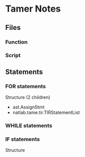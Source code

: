 # Tamer Notes

## Files

### Function

### Script



## Statements

### FOR statements

Structure (2 children)

- ast.AssignStmt
- natlab.tame.tir.TIRStatementList

### WHILE statements

### IF statements

Structure




